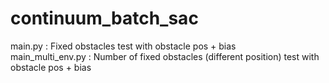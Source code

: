 # continuum_batch_sac
main.py : Fixed obstacles test with obstacle pos + bias <br />
main_multi_env.py : Number of fixed obstacles (different position) test with obstacle pos + bias <br />
